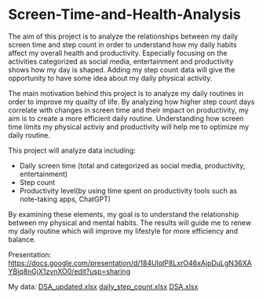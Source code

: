 # Screen-Time-and-Health-Analysis
The aim of this project is to analyze the relationships between my daily screen time and step count in order to understand how my daily habits affect my overall health and productivity. Especially focusing on the activities categorized as social media, entertainment and productivity shows how my day is shaped. Adding my step count data will give the opportunity to have some idea about my daily physical activity.

The main motivation behind this project is to analyze my daily routines in order to improve my quailty of life. By analyzing how higher step count days correlate with changes in screen time and their impact on productivity, my aim is to create a more efficient daily routine. Understanding how screen time limits my physical activiy and productivity will help me to optimize my daily routine.

This project will analyze data including:
* Daily screen time (total and categorized as social media, productivity, entertainment)
* Step count
* Productivity level(by using time spent on productivity tools such as note-taking apps, ChatGPT)

By examining these elements, my goal is to understand the relationship between my physical and mental habits. The results will guide me to renew my daily routine which will improve my lifestyle for more efficiency and balance.
  
Presentation: https://docs.google.com/presentation/d/184UIqlP8LxrO46xAjpDuLgN36XAYBiq8nGjX1zvnXO0/edit?usp=sharing


My data: [DSA_updated.xlsx](https://github.com/user-attachments/files/18382378/DSA_updated.xlsx)
[daily_step_count.xlsx](https://github.com/user-attachments/files/18382379/daily_step_count.xlsx)
[DSA.xlsx](https://github.com/user-attachments/files/18382380/DSA.xlsx)
